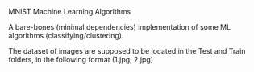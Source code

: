 MNIST Machine Learning Algorithms

A bare-bones (minimal dependencies) implementation of some ML algorithms (classifying/clustering).

The dataset of images are supposed to be located in the Test and Train folders, in the following format (1.jpg, 2.jpg)
